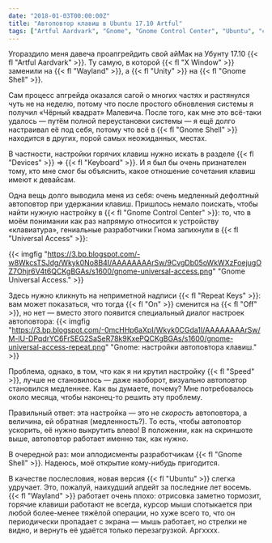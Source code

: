 ```yaml
---
date: "2018-01-03T00:00:00Z"
title: "Автоповтор клавиш в Ubuntu 17.10 Artful"
tags: ["Artful Aardvark", "Gnome", "Gnome Control Center", "Ubuntu", "странное"]
---
```


Угораздило меня давеча проапгрейдить свой айМак на Убунту 17.10 {{< fl "Artful Aardvark" >}}. Ту самую, в которой {{< fl "X Window" >}} заменили на {{< fl "Wayland" >}}, а {{< fl "Unity" >}} на {{< fl "Gnome Shell" >}}.

Сам процесс апгрейда оказался сагой о многих частях и растянулся чуть не на неделю, потому что после простого обновления системы я получил «Чёрный квадрат» Малевича. После того, как мне это всё-таки удалось — путём полной переустановки системы — я ещё долго настраивал её под себя, потому что всё в {{< fl "Gnome Shell" >}} находится в других, порой самых неожиданных, местах.

<!--more-->

В частности, настройки горячих клавиш нужно искать в разделе {{< fl "Devices" >}} ⇒  {{< fl "Keyboard" >}}. И я был бы очень признателен тому, кто мне смог бы объяснить, какое отношение сочетания клавиш имеют к девайсам.

Одна вещь долго выводила меня из себя: очень медленный дефолтный автоповтор при удержании клавиш. Пришлось немало поискать, чтобы найти нужную настройку в {{< fl "Gnome Control Center" >}}: то, что в моём понимании как раз напрямую относится к устройству «клавиатура», гениальные разработчики Гнома запихнули в {{< fl "Universal Access" >}}:

{{< imgfig "https://3.bp.blogspot.com/-w8WkcsTSJdg/Wkyk0No8B4I/AAAAAAAArSw/9CvgDb05oWkWXzFoejugOZ7Ohjr6V4t6QCKgBGAs/s1600/gnome-universal-access.png" "Gnome Universal Access." >}}

Здесь нужно кликнуть на неприметной надписи {{< fl "Repeat Keys" >}}: вам может показаться, что тогда {{< fl "On" >}} сменится на {{< fl "Off" >}}, но нет — вместо этого появится специальный диалог настроек автоповтора:
{{< imgfig "https://3.bp.blogspot.com/-0mcHHp6aXpI/Wkyk0CGda1I/AAAAAAAArSw/M-lU-DPqdrYC6FrSEG2SaSeR78k9KxePQCKgBGAs/s1600/gnome-universal-access-repeat.png" "Gnome: настройки автоповтора клавиш." >}}

Проблема, однако, в том, что как я ни крутил настройку {{< fl "Speed" >}}, лучше не становилось — даже наоборот, визуально автоповтор становился медленнее. Как вы думаете, почему? Мне потребовалось около месяца, чтобы наконец-то решить эту проблему.

Правильный ответ: эта настройка — это не *скорость* автоповтора, а величина, ей обратная (медленность?). То есть, чтобы автоповтор ускорить, её нужно выкрутить влево! В положении, как на скриншоте выше, автоповтор работает именно так, как нужно.

В очередной раз: мои аплодисменты разработчикам {{< fl "Gnome Shell" >}}. Надеюсь, моё открытие кому-нибудь пригодится.

В качестве послесловия, новая версия {{< fl "Ubuntu" >}} слегка удручает. Это, пожалуй, наихудший апдейт за последние лет восемь. {{< fl "Wayland" >}} работает очень плохо: отрисовка заметно тормозит, горячие клавиши работают не всегда, курсор мыши спотыкается при любой более-менее тяжёлой операции, но хуже всего то, что он периодически пропадает с экрана — мышь работает, но стрелки не видно, и вернуть её удаётся только перезагрузкой. Аргхххх.
